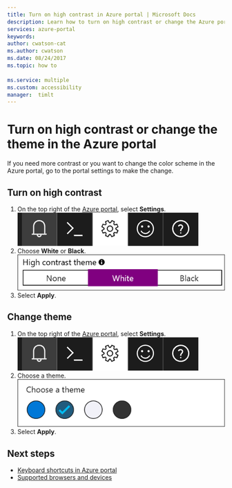 ```yaml
---
title: Turn on high contrast in Azure portal | Microsoft Docs 
description: Learn how to turn on high contrast or change the Azure portal theme.
services: azure-portal
keywords: 
author: cwatson-cat
ms.author: cwatson
ms.date: 08/24/2017
ms.topic: how to

ms.service: multiple
ms.custom: accessibility
manager:  timlt
---
```

# Turn on high contrast or change the theme in the Azure portal
If you need more contrast or you want to change the color scheme in the Azure portal, go to the portal settings to make the change. 

## Turn on high contrast
1. On the top right of the [Azure portal](https://portal.azure.com), select **Settings**. 
    ![Screenshot that shows the portal settings gear icon in the Azure portal](./media/azure-portal-change-theme-high-contrast/azure-portal-settings-icon.png)
1. Choose **White** or **Black**.
    ![Screenshot that shows high contrast options in the Azure portal settings](./media/azure-portal-change-theme-high-contrast/azure-portal-highcontrast-options.png)
1. Select **Apply**.

## Change theme
1. On the top right of the [Azure portal](https://portal.azure.com), select **Settings**.
    ![Screenshot that shows the portal settings gear icon in the Azure portal](./media/azure-portal-change-theme-high-contrast/azure-portal-settings-icon.png)
1. Choose a theme.
    ![Screenshot that shows the theme options in the Azure portal settings](./media/azure-portal-change-theme-high-contrast/azure-portal-theme-options.png)
1. Select **Apply**.

## Next steps
- [Keyboard shortcuts in Azure portal](azure-portal-keyboard-shortcuts.md)
- [Supported browsers and devices](../azure-preview-portal-supported-browsers-devices.md)
